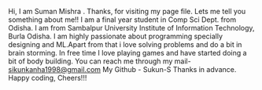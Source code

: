 Hi, I am Suman Mishra .
Thanks, for visiting my page file. Lets me tell you something about me!!
I am a final year student in Comp Sci Dept. from Odisha.
I am from Sambalpur University Institute of Information Technology, Burla Odisha.
I am highly passionate about programming specially designing and ML.Apart from that i love solving problems and do a bit in brain storming. 
In free time I love playing games and have started doing a bit of body building.
You can reach me through my mail- sikunkanha1998@gmail.com
My Github - Sukun-S
Thanks in advance.
Happy coding, Cheers!!!
